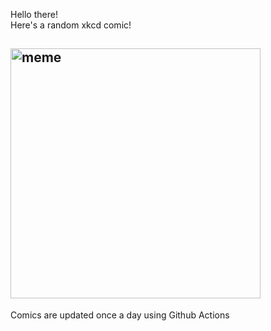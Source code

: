 Hello there! <br>Here's a random xkcd comic!<br>
## <img src="https://imgs.xkcd.com/comics/black_hat_support.png" alt="meme" width="400"/><br>
Comics are updated once a day using Github Actions